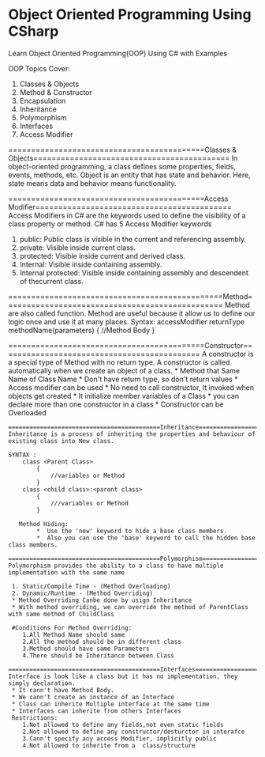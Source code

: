 # Object Oriented Programming Using CSharp

Learn Object Oriented Programming(OOP) Using C# with Examples

OOP Topics Cover:
  1. Classes & Objects
  2. Method & Constructor
  3. Encapsulation
  4. Inheritance
  5. Polymorphism
  6. Interfaces
  7. Access Modifier
  
  ===========================================Classes & Objects===========================================
  In object-oriented programming, a class defines some properties, fields, events, methods, etc.
  Object is an entity that has state and behavior. Here, state means data and behavior means functionality.
    
  
  ===========================================Access Modifier===========================================
  Access Modifiers in C# are the keywords used to define the visibility of a class property or method.
  C# has 5 Access Modifier keywords
   1. public: Public class is visible in the current and referencing assembly.
   2. private: Visible inside current class.
   3. protected: Visible inside current and derived class.
   4. Internal: Visible inside containing assembly.
   5. Internal protected: Visible inside containing assembly and descendent of thecurrent class.
  
  
  ===============================================Method================================================
  Method are also called function. Method are useful because it allow us to define our logic once and use it at many places.
    Syntax:
      accessModifier returnType methodName(parameters)
      {
        //Method Body
      }
  
   ===========================================Constructor============================================
   A constructor is a special type of Method with no return type. A constructor is called automatically when we create an object of a class. 
        * Method that Same Name of Class Name
        * Don't have return type, so don't return values
        * Access modifier can be used
        * No need to call constructor, It invoked when objects get created
        * It initialize member variables of a Class
        * you can declare more than one constructor in a class
        * Constructor can be Overloaded
        
    ===========================================Inheritance===========================================
    Inheritance is a process of inheriting the properties and behaviour of existing class into New class.
     
    SYNTAX :
        class <Parent Class>
            {
                //variables or Method
            }
        class <child class>:<parent class>
            {
                ///variables or Method
            }
 
       Method Hiding:
            *  Use the 'new' keyword to hide a base class members.
            *  Also you can use the 'base' keyword to call the hidden base class members.
       
    ===========================================Polymorphism===========================================
    Polymorphism provides the ability to a class to have multiple implementation with the same name
     
     1. Static/Compile Time - (Method Overloading)     
     2. Dynamic/Runtime - (Method Overriding)
     * Method Overriding Canbe done by usign Inheritance
     * With method overriding, we can override the method of ParentClass with same method of ChildClass
     
     #Conditions For Method Overriding:
        1.All Method Name should same           
        2.All the method should be in different class
        3.Method should have same Parameters    
        4.There should be Inheritance between Class
        
    ===========================================Interfaces=========================================== 
    Interface is look like a class but it has no implementation, they simply declaration.
     * It cann't have Method Body. 
     * We cann't create an instance of an Interface
     * Class can inherite Multiple interface at the same time
     * Interfaces can inherite from others Interfaces
     Restrictions:
        1.Not allowed to define any fields,not even static fields
        2.Not allowed to define any constructor/desturctor in interafce
        3.Cann't specify any access Modifier, implicitly public
        4.Not allowed to inherite from a  class/structure
    
    
        
        
